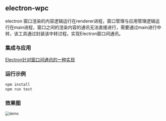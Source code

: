 ## electron-wpc

electron 窗口渲染的内容逻辑运行在renderer进程，窗口管理与应用管理逻辑运行在main进程，窗口之间的渲染内容的通讯无法直接进行，需要通过main进行中转，该工具通过封装该中转过程，实现Electron窗口间通讯。

### 集成与应用

[Electron针对窗口间通讯的一种实现](https://zhujm.top/2019/09/04/201909041838/)

### 运行示例

```powershell
npm install
npm run test
```

### 效果图
<img src="https://zhujm.top/images/electron-wpc.png" alt="demo" style="zoom:80%;" />


